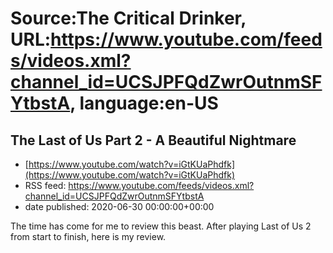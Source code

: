 # Source:The Critical Drinker, URL:https://www.youtube.com/feeds/videos.xml?channel_id=UCSJPFQdZwrOutnmSFYtbstA, language:en-US

## The Last of Us Part 2 - A Beautiful Nightmare
 - [https://www.youtube.com/watch?v=iGtKUaPhdfk](https://www.youtube.com/watch?v=iGtKUaPhdfk)
 - RSS feed: https://www.youtube.com/feeds/videos.xml?channel_id=UCSJPFQdZwrOutnmSFYtbstA
 - date published: 2020-06-30 00:00:00+00:00

The time has come for me to review this beast. After playing Last of Us 2 from start to finish, here is my review.

